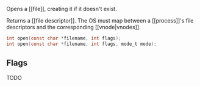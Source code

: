 Opens a [[file]], creating it if it doesn't exist.

Returns a [[file descriptor]]. The OS must map between a [[process]]'s file descriptors and the corresponding [[vnode|vnodes]].

```c
int open(const char *filename, int flags);
int open(const char *filename, int flags, mode_t mode);
```

## Flags

TODO